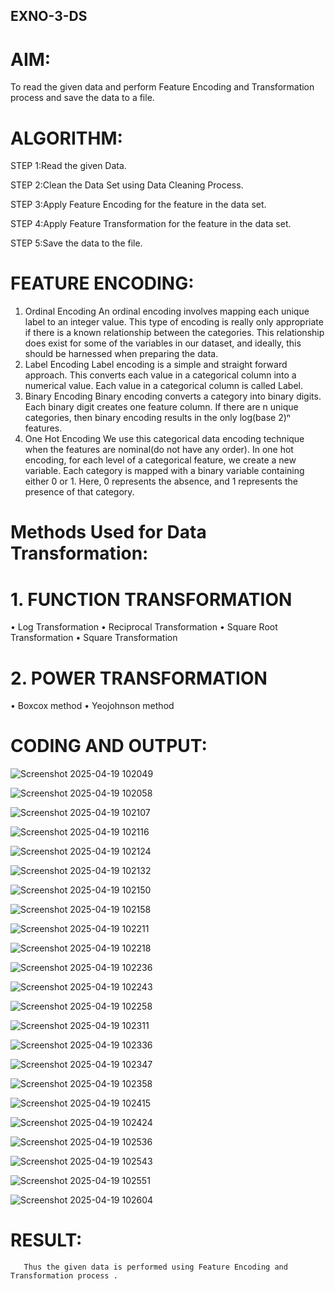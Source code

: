 ## EXNO-3-DS

# AIM:
To read the given data and perform Feature Encoding and Transformation process and save the data to a file.

# ALGORITHM:
STEP 1:Read the given Data.

STEP 2:Clean the Data Set using Data Cleaning Process.

STEP 3:Apply Feature Encoding for the feature in the data set.

STEP 4:Apply Feature Transformation for the feature in the data set.

STEP 5:Save the data to the file.

# FEATURE ENCODING:
1. Ordinal Encoding
An ordinal encoding involves mapping each unique label to an integer value. This type of encoding is really only appropriate if there is a known relationship between the categories. This relationship does exist for some of the variables in our dataset, and ideally, this should be harnessed when preparing the data.
2. Label Encoding
Label encoding is a simple and straight forward approach. This converts each value in a categorical column into a numerical value. Each value in a categorical column is called Label.
3. Binary Encoding
Binary encoding converts a category into binary digits. Each binary digit creates one feature column. If there are n unique categories, then binary encoding results in the only log(base 2)ⁿ features.
4. One Hot Encoding
We use this categorical data encoding technique when the features are nominal(do not have any order). In one hot encoding, for each level of a categorical feature, we create a new variable. Each category is mapped with a binary variable containing either 0 or 1. Here, 0 represents the absence, and 1 represents the presence of that category.

# Methods Used for Data Transformation:
  # 1. FUNCTION TRANSFORMATION
• Log Transformation
• Reciprocal Transformation
• Square Root Transformation
• Square Transformation
  # 2. POWER TRANSFORMATION
• Boxcox method
• Yeojohnson method

# CODING AND OUTPUT:
  ![Screenshot 2025-04-19 102049](https://github.com/user-attachments/assets/b2202d08-a97f-4cd4-8022-bedb23388c98)

  ![Screenshot 2025-04-19 102058](https://github.com/user-attachments/assets/cd380bff-89cd-43b0-8511-914eaebd4ab6)

  ![Screenshot 2025-04-19 102107](https://github.com/user-attachments/assets/e9557c73-b7f1-431b-a254-257971a6e802)

  ![Screenshot 2025-04-19 102116](https://github.com/user-attachments/assets/58e41275-ffd0-4e3f-8d17-6b8789120842)

  ![Screenshot 2025-04-19 102124](https://github.com/user-attachments/assets/f901e3a4-5dc7-428b-b06e-4af9e9fe07e6)

  ![Screenshot 2025-04-19 102132](https://github.com/user-attachments/assets/61df77cf-85d7-49a6-a79a-cd01f88bb951)

  ![Screenshot 2025-04-19 102150](https://github.com/user-attachments/assets/63dc3f2b-9fd1-449c-941e-34c5a6579270)

  ![Screenshot 2025-04-19 102158](https://github.com/user-attachments/assets/72f3e747-ec86-4e21-90e2-c9ec495aae37)

  ![Screenshot 2025-04-19 102211](https://github.com/user-attachments/assets/fa1411f5-ebc2-460c-aafa-1f42712364b8)


  ![Screenshot 2025-04-19 102218](https://github.com/user-attachments/assets/9b479cda-f6da-47de-a654-10264fa5c8ce)

  ![Screenshot 2025-04-19 102236](https://github.com/user-attachments/assets/433d61b5-a329-4e3c-a2aa-ba3795de826e)

  ![Screenshot 2025-04-19 102243](https://github.com/user-attachments/assets/08321e79-61a5-4b0c-b209-1db8618742ab)

  ![Screenshot 2025-04-19 102258](https://github.com/user-attachments/assets/92e9b0fd-99d4-45f7-9a71-837a37010f28)

  ![Screenshot 2025-04-19 102311](https://github.com/user-attachments/assets/cca90358-d0a3-409b-8710-dfd0e3b78126)

  ![Screenshot 2025-04-19 102336](https://github.com/user-attachments/assets/6491dd14-a0b1-4c13-a915-fc9a3a1fa68b)

  ![Screenshot 2025-04-19 102347](https://github.com/user-attachments/assets/89b30b5b-d21b-4b2e-bed8-64a5a9fe0f8e)

  ![Screenshot 2025-04-19 102358](https://github.com/user-attachments/assets/bf3ccc4b-e60d-4580-9aed-58990487abf8)

  ![Screenshot 2025-04-19 102415](https://github.com/user-attachments/assets/0c356d12-896b-45d2-a014-1a17e8953510)


  ![Screenshot 2025-04-19 102424](https://github.com/user-attachments/assets/7f19d154-d2ab-4356-b6a8-fc2681721372)

  ![Screenshot 2025-04-19 102536](https://github.com/user-attachments/assets/5840b80a-444a-483a-83f2-182d9fdb20e7)

  ![Screenshot 2025-04-19 102543](https://github.com/user-attachments/assets/6607c0ad-72b1-4187-a536-7a5492e0b06c)

  ![Screenshot 2025-04-19 102551](https://github.com/user-attachments/assets/ebd17562-1deb-41a0-92d6-10fb6fe6a4a1)


  ![Screenshot 2025-04-19 102604](https://github.com/user-attachments/assets/bc7a7a52-5b37-42c2-a8a7-767bdf4e4d14)












  





# RESULT:
       Thus the given data is performed using Feature Encoding and Transformation process .


       
